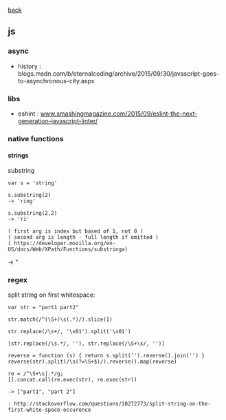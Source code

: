 [back](README.md)

## js 

### async
- history : blogs.msdn.com/b/eternalcoding/archive/2015/09/30/javascript-goes-to-asynchronous-city.aspx

### libs
- eshint : www.smashingmagazine.com/2015/09/eslint-the-next-generation-javascript-linter/

### native functions

#### strings

substring
```
var s = 'string'

s.substring(2)
-> 'ring' 

s.substring(2,2)
-> 'ri'

( first arg is index but based of 1, not 0 )
( second arg is length - full length if omitted )
( https://developer.mozilla.org/en-US/docs/Web/XPath/Functions/substringa)
```

-> "
### regex 

split string on first whitespace:
```
var str = "part1 part2" 

str.match(/^(\S+)\s(.*)/).slice(1)

str.replace(/\s+/, '\x01').split('\x01')

[str.replace(/\s.*/, ''), str.replace(/\S+\s/, '')]

reverse = function (s) { return s.split('').reverse().join('') }
reverse(str).split(/\s(?=\S+$)/).reverse().map(reverse)

re = /^\S+\s|.*/g;
[].concat.call(re.exec(str), re.exec(str))

-> ["part1", "part 2"]

: http://stackoverflow.com/questions/10272773/split-string-on-the-first-white-space-occurence
```

